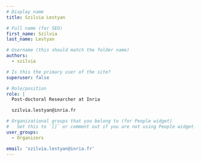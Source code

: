 ```yaml
---
# Display name
title: Szilvia Lestyan

# Full name (for SEO)
first_name: Szilvia
last_name: Lestyan

# Username (this should match the folder name)
authors:
  - szilvia

# Is this the primary user of the site?
superuser: false

# Role/position
role: |
  Post-doctoral Researcher at Inria

  szilvia.lestyan@inria.fr

# Organizational groups that you belong to (for People widget)
#   Set this to `[]` or comment out if you are not using People widget.
user_groups:
  - Organizers

email: 'szilvia.lestyan@inria.fr'
---
```

